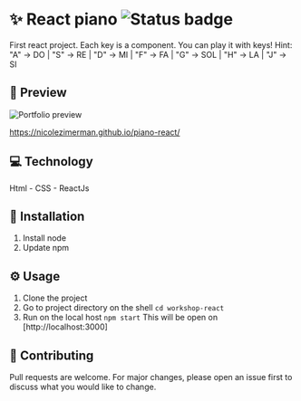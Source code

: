 


# ✨ React piano  ![Status badge](https://img.shields.io/badge/status-in%20progress-yellow)

First react project. Each key is a component. 
You can play it with keys! 
Hint: 
"A" -> DO |
"S" -> RE |
"D" -> MI |
"F" -> FA |
"G" -> SOL | 
"H" -> LA |
"J" -> SI 

## 🎨 Preview
![Portfolio preview](/piano-react.png)

https://nicolezimerman.github.io/piano-react/


## 💻 Technology

Html - CSS - ReactJs

## 🚀 Installation

1. Install node
1. Update npm

## ⚙️ Usage

1. Clone the project
1. Go to project directory on the shell
`cd workshop-react`
1. Run on the local host
`npm start`
This will be open on [http://localhost:3000]

## 🔨 Contributing

Pull requests are welcome. For major changes, please open an issue first to discuss what you would like to change.